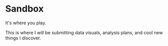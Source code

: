 # Sandbox
It's where you play.

This is where I will be submitting data visuals, analysis plans, and cool new things I discover.

